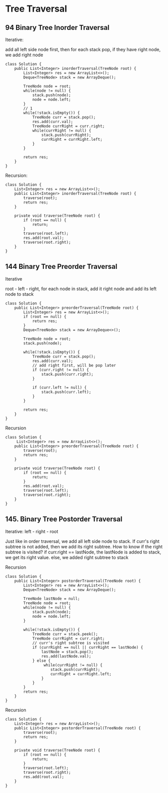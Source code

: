 # Tree Traversal

## 94 Binary Tree Inorder Traversal

Iterative:&#x20;

add all left side node first, then for each stack pop, if they have right node, we add right node

```
class Solution {
    public List<Integer> inorderTraversal(TreeNode root) {
        List<Integer> res = new ArrayList<>();
        Deque<TreeNode> stack = new ArrayDeque(); 
        
        TreeNode node = root;
        while(node != null) { 
            stack.push(node);
            node = node.left;
        }
        // 1 
        while(!stack.isEmpty()) {
            TreeNode curr = stack.pop();
            res.add(curr.val);
            TreeNode currRight = curr.right; 
            while(currRight != null) {
                stack.push(currRight);
                currRight = currRight.left;
            }
        }
        
        return res;
    }
}
```

Recursion:

```
class Solution {
    List<Integer> res = new ArrayList<>();
    public List<Integer> inorderTraversal(TreeNode root) {
        traverse(root);
        return res;
    }
    
    private void traverse(TreeNode root) {
        if (root == null) {
            return;
        }
        traverse(root.left);
        res.add(root.val);
        traverse(root.right);
    }
}
```

## 144 Binary Tree Preorder Traversal

Iterative

root - left - right, for each node in stack, add it right node and add its left node to stack

```
class Solution {
    public List<Integer> preorderTraversal(TreeNode root) {
        List<Integer> res = new ArrayList<>();
        if (root == null) {
            return res;
        }
        Deque<TreeNode> stack = new ArrayDeque<>();
        
        TreeNode node = root;
        stack.push(node);
        
        while(!stack.isEmpty()) {
            TreeNode curr = stack.pop();
            res.add(curr.val);
            // add right first, will be pop later
            if (curr.right != null) {
                stack.push(curr.right);
            }
            
            if (curr.left != null) {
                stack.push(curr.left);
            }
        }
        
        return res;
    }
}
```

Recursion

```
class Solution {
     List<Integer> res = new ArrayList<>();
    public List<Integer> preorderTraversal(TreeNode root) {
        traverse(root);
        return res;
    }
    
    private void traverse(TreeNode root) {
        if (root == null) {
            return;
        }
        res.add(root.val);
        traverse(root.left);
        traverse(root.right);
    }
}
```

## 145. Binary Tree Postorder Traversal

Iterative: left - right - root&#x20;

Just like in order traversal, we add all left side node to stack. If curr's right subtree is not added, then we add its right subtree. How to know if the right subtree is visited? if curr.right == lastNode, the lastNode is added to stack, we get its right value. else, we added right subtree to stack

Recursion&#x20;

```
class Solution {
    public List<Integer> postorderTraversal(TreeNode root) {
        List<Integer> res = new ArrayList<>();
        Deque<TreeNode> stack = new ArrayDeque(); 
        
        TreeNode lastNode = null;
        TreeNode node = root;
        while(node != null) {
            stack.push(node);
            node = node.left;
        }
        
        while(!stack.isEmpty()) {
            TreeNode curr = stack.peek();
            TreeNode currRight = curr.right;
            // curr's right subtree is visited      
            if (currRight == null || currRight == lastNode) {
                lastNode = stack.pop();
                res.add(lastNode.val);
            } else {
                 while(currRight != null) {
                    stack.push(currRight);
                    currRight = currRight.left;
                }
            }  
        }
        return res;
    }
}
```

Recursion

```
class Solution {
    List<Integer> res = new ArrayList<>();
    public List<Integer> postorderTraversal(TreeNode root) {
        traverse(root);
        return res;
    }
    
    private void traverse(TreeNode root) {
        if (root == null) {
            return;
        }
        traverse(root.left);
        traverse(root.right);
        res.add(root.val);
    }
}
```
